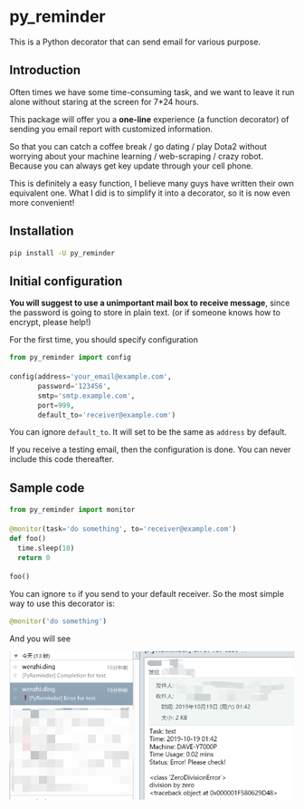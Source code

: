 # py_reminder
This is a Python decorator that can send email for various purpose.

## Introduction
Often times we have some time-consuming task, and we want to leave it run alone without staring at the screen for 7\*24 hours.

This package will offer you a **one-line** experience (a function decorator) of sending you email report with customized information.

So that you can catch a coffee break / go dating / play Dota2 without worrying about your machine learning / web-scraping / crazy robot. Because you can always get key update through your cell phone.

This is definitely a easy function, I believe many guys have written their own equivalent one. What I did is to simplify it into a decorator, so it is now even more convenient!

## Installation
```bash
pip install -U py_reminder
```

## Initial configuration
**You will suggest to use a unimportant mail box to receive message**, since the password is going to store in plain text. (or if someone knows how to encrypt, please help!)

For the first time, you should specify configuration
```python
from py_reminder import config

config(address='your_email@example.com',
       password='123456',
       smtp='smtp.example.com',
       port=999,
       default_to='receiver@example.com')
```
You can ignore `default_to`. It will set to be the same as `address` by default.

If you receive a testing email, then the configuration is done. You can never include this code thereafter.

## Sample code
```python
from py_reminder import monitor

@monitor(task='do something', to='receiver@example.com')
def foo()
  time.sleep(10)
  return 0
 
foo() 
```
You can ignore `to` if you send to your default receiver. So the most simple way to use this decorator is:

```python
@monitor('do something')
```

And you will see

![1571421632149](sample.png)

